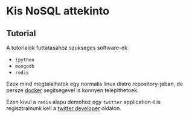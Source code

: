 # Kis NoSQL attekinto #

## Tutorial ##
A tutorialok futtatasahoz szukseges software-ek
 * ```ipython```
 * ```mongodb```
 * ```redis```

Ezek mind megtalalhatok egy normalis linux distro repository-jaban, de persze
[docker](http://docker.io) segitsegevel is konnyen telepithetoek.

Ezen kivul a ```redis``` alapu demohoz egy ```twitter``` application-t is regisztralnunk kell
a [twitter developer](https://dev.twitter.com) oldalon.
